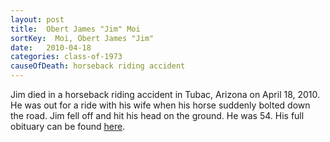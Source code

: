 ```yaml
---
layout: post
title:  Obert James "Jim" Moi
sortKey:  Moi, Obert James "Jim"
date:   2010-04-18
categories: class-of-1973
causeOfDeath: horseback riding accident
---
```

Jim died in a horseback riding accident in Tubac, Arizona on April 18, 2010. He was out for a ride with his wife when his horse suddenly bolted down the road. Jim fell off and hit his head on the ground. He was 54.  His full obituary can be found [here](http://tinyurl.com/ozl5b2k).

